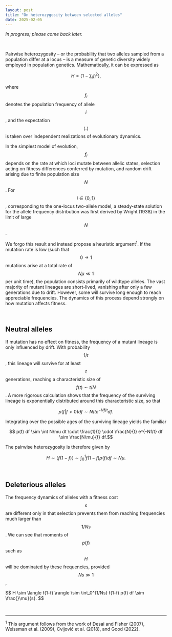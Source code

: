 ```yaml
---
layout: post
title: "On heterozygosity between selected alleles"
date: 2025-02-05
---
```

<script id="MathJax-script" async src="https://cdn.jsdelivr.net/npm/mathjax@3/es5/tex-mml-chtml.js"></script>

_In progress; please come back later._  

<br />

Pairwise heterozygosity – or the probability that two alleles sampled from a population differ at a locus – is a measure of genetic diversity widely employed in population genetics. Mathematically, it can be expressed as  

$$ H  = \langle 1 - \sum_i f_i^2 \rangle, $$    

where $$f_i$$ denotes the population frequency of allele $$i$$, and the expectation $$\langle .\rangle$$ is taken over independent realizations of evolutionary dynamics.

In the simplest model of evolution, $$f_i$$ depends on the rate at which loci mutate between allelic states, selection acting on fitness differences conferred by mutation, and random drift arising due to finite population size $$N$$. For $$i\in\{0,1\}$$, corresponding to the one-locus two-allele model, a steady-state solution for the allele frequency distribution was first derived by Wright (1938) in the limit of large $$N$$.  

We forgo this result and instead propose a heuristic argument<sup>1</sup>. If the mutation rate is low (such that $$0\rightarrow1$$ mutations arise at a total rate of $$N\mu \ll 1$$ per unit time), the population consists primarily of wildtype alleles. The vast majority of mutant lineages are short-lived, vanishing after only a few generations due to drift. However, some will survive long enough to reach appreciable frequencies. The dynamics of this process depend strongly on how mutation affects fitness.  

<br />

## Neutral alleles
If mutation has no effect on fitness, the frequency of a mutant lineage is only influenced by drift. With probability $$1/t$$, this lineage will survive for at least $$t$$ generations, reaching a characteristic size of $$f(t) \sim t/N$$. A more rigorous calculation shows that the frequency of the surviving lineage is exponentially distributed around this characteristic size, so that  

$$ p(f|f>0) df \sim N/t e^{-Nf/t} df. $$  

Integrating over the possible ages of the surviving lineage yields the familiar  

$$ p(f) df \sim \int N\mu dt \cdot \frac{1}{t} \cdot \frac{N}{t} e^{-Nf/t} df \sim \frac{N\mu}{f} df.$$

The pairwise heterozygosity is therefore given by  

$$ H \sim \langle f(1-f) \rangle \sim \int_0^1 f(1-f) p(f) df \sim N\mu. $$   

<br />

## Deleterious alleles
The frequency dynamics of alleles with a fitness cost $$s$$ are different only in that selection prevents them from reaching frequencies much larger than $$1/Ns$$. We can see that moments of $$p(f)$$ such as $$H$$ will be dominated by these frequencies, provided $$Ns \gg 1$$,  

$$ H \sim \langle f(1-f) \rangle \sim \int_0^{1/Ns} f(1-f) p(f) df \sim \frac{}\mu}{s}. $$

<br />


---  
<sup>1</sup> This argument follows from the work of Desai and Fisher (2007), Weissman et al. (2009), Cvijović et al. (2018), and Good (2022).
